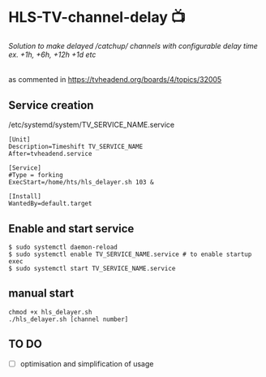 # HLS-TV-channel-delay :tv:
###### Solution to make delayed /catchup/ channels with configurable delay time ex. +1h, +6h, +12h +1d etc

as commented in
https://tvheadend.org/boards/4/topics/32005

## Service creation

/etc/systemd/system/TV_SERVICE_NAME.service
```
[Unit]
Description=Timeshift TV_SERVICE_NAME
After=tvheadend.service

[Service]
#Type = forking
ExecStart=/home/hts/hls_delayer.sh 103 &

[Install]
WantedBy=default.target
```

## Enable and start service
```
$ sudo systemctl daemon-reload
$ sudo systemctl enable TV_SERVICE_NAME.service # to enable startup exec
$ sudo systemctl start TV_SERVICE_NAME.service
```
## manual start

```
chmod +x hls_delayer.sh
./hls_delayer.sh [channel number]
```

## TO DO

- [ ] optimisation and simplification of usage
